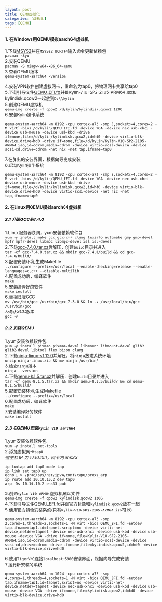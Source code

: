 ```yaml
---
layout: post
title: QEMU虚拟化
categories: [虚拟化]
tags: [QEMU]
---
```

#### 1. 在Windows用QEMU模拟aarch64虚拟机
1.下载[MSYS2](https://repo.msys2.org/distrib/x86_64/)并在`MSYS22 UCRT64`输入命令更新依赖包  
`pacman -Syu`  
2.安装QEMU  
`pacman -S mingw-w64-x86_64-qemu`  
3.查看QEMU版本  
`qemu-system-aarch64 -version`  
<!-- more -->
4.安装VPN软件创建虚拟网卡，重命名为tap0，把物理网卡共享给tap0  
5.下载引导文件[QEMU_EFI.fd](https://releases.linaro.org/components/kernel/uefi-linaro/latest/release/qemu64/QEMU_EFI.fd)并跟Kylin-V10-SP2-2105-ARM64.iso和kylindisk.qcow2一起放到`D:\\kylin`  
5.创建QEMU虚拟机  
`qemu-img create -f qcow2 /d/kylin/kylindisk.qcow2 120G`  
6.安装Kylin操作系统  
```
qemu-system-aarch64 -m 8192 -cpu cortex-a72 -smp 8,sockets=4,cores=2 -M virt -bios /d/kylin/QEMU_EFI.fd -device VGA -device nec-usb-xhci -device usb-mouse -device usb-kbd -drive if=none,file=/d/kylin/kylindisk.qcow2,id=hd0 -device virtio-blk-device,drive=hd0 -drive if=none,file=/d/kylin/Kylin-V10-SP2-2105-ARM64.iso,id=cdrom,media=cdrom -device virtio-scsi-device -device scsi-cd,drive=cdrom -net nic -net tap,ifname=tap0
```
7.在弹出的安装界面，根据向导完成安装  
8.启动Kylin操作系统  
```
qemu-system-aarch64 -m 8192 -cpu cortex-a72 -smp 8,sockets=4,cores=2 -M virt -bios /d/kylin/QEMU_EFI.fd -device VGA -device nec-usb-xhci -device usb-mouse -device usb-kbd -drive if=none,file=/d/kylin/kylindisk.qcow2,id=hd0 -device virtio-blk-device,drive=hd0 -device virtio-scsi-device -net nic -net tap,ifname=tap0
```
#### 2. 在Linux用QEMU模拟aarch64虚拟机
##### 2.1 升级GCC到7.4.0
1.Linux服务器联网，yum安装依赖软件包  
`yum -y install make gcc gcc-c++ clang texinfo automake gmp gmp-devel mpfr mpfr-devel libmpc libmpc-devel isl isl-devel`  
2.下载[gcc-7.4.0.tar.xz](https://ftp.gnu.org/gnu/gcc/gcc-7.4.0/gcc-7.4.0.tar.xz)后解压，创建`build`目录并进入  
`tar -xf gcc-7.4.0.tar.xz && mkdir gcc-7.4.0/build && cd gcc-7.4.0/build/`  
3.配置安装环境,生成Makefile  
`../configure --prefix=/usr/local --enable-checking=release --enable-languages=c,c++ --disable-multilib`  
4.配置成功后，编译软件  
`make`  
5.安装编译好的软件  
`make install`  
6.替换旧版GCC  
`mv /usr/bin/gcc /usr/bin/gcc_7.3.0 && ln -s /usr/local/bin/gcc /usr/bin/gcc`  
7.确认GCC版本  
`gcc -v`  
##### 2.2 安装QEMU
1.yum安装依赖软件包  
`yum -y install pixman pixman-devel libmount libmount-devel glib2 glib2-devel libtool flex bison clang`  
2.下载[ninja-linux-v1.12.0](https://github.com/ninja-build/ninja/releases/)并解压，将`ninja`放进系统环境  
`unzip ninja-linux.zip && mv ninja /usr/bin/`  
3.检查`ninja`版本  
`ninja --version`  
4.下载[qemu-8.1.5.tar.xz]([https://download.qemu.org/)并解压，创建`build`目录并进入  
`tar -xf qemu-8.1.5.tar.xz && mkdir qemu-8.1.5/build/ && cd qemu-8.1.5/build/`  
5.配置安装环境,生成Makefile  
`../configure --prefix=/usr/local`  
6.配置成功后，编译软件  
`make`  
7.安装编译好的软件  
`make install`  
##### 2.3 在QEMU安装`Kylin V10 aarch64`
1.yum安装依赖软件包  
`yum -y install net-tools`  
2.添加虚拟网卡`tap0`  
*宿主机 IP 为 10.10.10.1，网卡为 ens33*  
```
ip tuntap add tap0 mode tap
ip link set tap0 up
echo 1 > /proc/sys/net/ipv4/conf/tap0/proxy_arp
ip route add 10.10.10.2 dev tap0
arp -Ds 10.10.10.2 ens33 pub
```
3.创建`Kylin V10 ARM64`虚拟机磁盘文件  
`qemu-img create -f qcow2 kylindisk.qcow2 120G`  
4.下载引导文件[QEMU_EFI.fd](https://releases.linaro.org/components/kernel/uefi-linaro/latest/release/qemu64/QEMU_EFI.fd)并跟官方镜像和`kylindisk.qcow2`放在一起  
5.使用官方镜像安装系统(只有`Kylin-V10-SP2-2105-ARM64.iso`可以)  
```
qemu-system-aarch64 -m 8192 -cpu cortex-a72 -smp 2,cores=1,threads=2,sockets=1 -M virt -bios QEMU_EFI.fd -netdev tap,ifname=tap1,id=tapnet,script=no -device virtio-net-device,netdev=tapnet -device nec-usb-xhci -device usb-kbd -device usb-mouse -device VGA -drive if=none,file=Kylin-V10-SP2-2105-ARM64.iso,id=cdrom,media=cdrom -device virtio-scsi-device -device scsi-cd,drive=cdrom -drive if=none,file=kylindisk.qcow2,id=hd0 -device virtio-blk-device,drive=hd0
```
6.使用`TigerVNC`连接`localhost:5900`安装界面，根据向导完成安装  
7.运行新安装的系统  
```
qemu-system-aarch64 -m 1024 -cpu cortex-a72 -smp 4,cores=1,threads=4,sockets=1 -M virt -bios QEMU_EFI.fd -netdev tap,ifname=tap1,id=tapnet,script=no -device virtio-net-device,netdev=tapnet -device nec-usb-xhci -device usb-kbd -device usb-mouse -device VGA -drive if=none,file=kylindisk.qcow2,id=hd0 -device virtio-blk-device,drive=hd0
```
